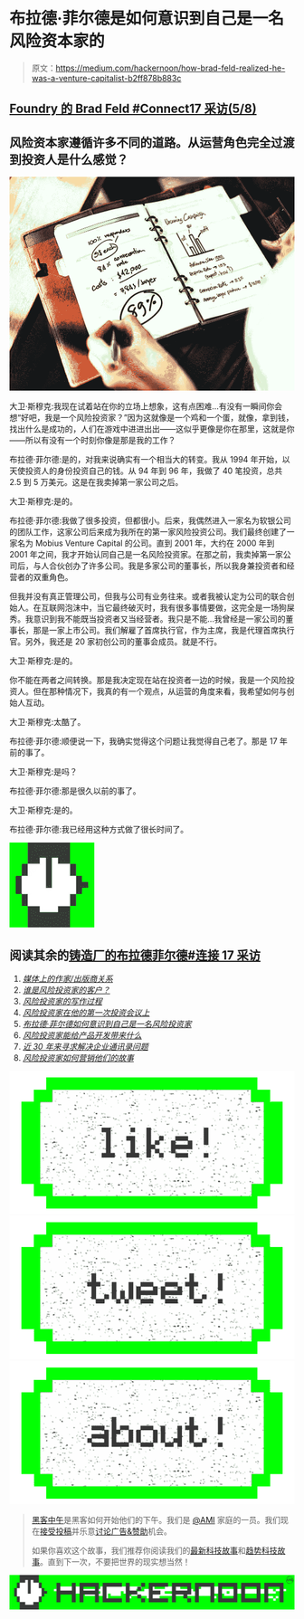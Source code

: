 # 布拉德·菲尔德是如何意识到自己是一名风险资本家的

> 原文：<https://medium.com/hackernoon/how-brad-feld-realized-he-was-a-venture-capitalist-b2ff878b883c>

## [Foundry 的 Brad Feld #Connect17 采访(5/8)](https://hackernoon.com/2o-minute-interview-with-brad-feld-4d204437713f)

## 风险资本家遵循许多不同的道路。从运营角色完全过渡到投资人是什么感觉？

![](img/0501ef46b115995c79b7d966c49e9de6.png)

大卫·斯穆克:我现在试着站在你的立场上想象，这有点困难…有没有一瞬间你会想“好吧，我是一个风险投资家？”因为这就像是一个鸡和一个蛋，就像，拿到钱，找出什么是成功的，人们在游戏中进进出出——这似乎更像是你在那里，这就是你——所以有没有一个时刻你像是那是我的工作？

布拉德·菲尔德:是的，对我来说确实有一个相当大的转变。我从 1994 年开始，以天使投资人的身份投资自己的钱。从 94 年到 96 年，我做了 40 笔投资，总共 2.5 到 5 万美元。这是在我卖掉第一家公司之后。

大卫·斯穆克:是的。

布拉德·菲尔德:我做了很多投资，但都很小。后来，我偶然进入一家名为软银公司的团队工作，这家公司后来成为我所在的第一家风险投资公司。我们最终创建了一家名为 Mobius Venture Capital 的公司。直到 2001 年，大约在 2000 年到 2001 年之间，我才开始认同自己是一名风险投资家。在那之前，我卖掉第一家公司后，与人合伙创办了许多公司。我是多家公司的董事长，所以我身兼投资者和经营者的双重角色。

但我并没有真正管理公司，但我与公司有业务往来。或者我被认定为公司的联合创始人。在互联网泡沫中，当它最终破灭时，我有很多事情要做，这完全是一场狗屎秀。我意识到我不能既当投资者又当经营者。我只是不能…我曾经是一家公司的董事长，那是一家上市公司。我们解雇了首席执行官，作为主席，我是代理首席执行官。另外，我还是 20 家初创公司的董事会成员。就是不行。

大卫·斯穆克:是的。

你不能在两者之间转换。那是我决定现在站在投资者一边的时候，我是一个风险投资人。但在那种情况下，我真的有一个观点，从运营的角度来看，我希望如何与创始人互动。

大卫·斯穆克:太酷了。

布拉德·菲尔德:顺便说一下，我确实觉得这个问题让我觉得自己老了。那是 17 年前的事了。

大卫·斯穆克:是吗？

布拉德·菲尔德:那是很久以前的事了。

大卫·斯穆克:是的。

布拉德·菲尔德:我已经用这种方式做了很长时间了。

[![](img/c7eebe88cc41ab405ddb98220bd4cfc0.png)](http://hackernoon.com)

## 阅读其余的[铸造厂的布拉德菲尔德#连接 17 采访](https://hackernoon.com/2o-minute-interview-with-brad-feld-4d204437713f)

1.  [*媒体上的作家/出版商关系*](https://hackernoon.com/writer-publisher-relations-on-medium-d5b41cb334be)
2.  [*谁是风险投资家的客户？*](https://hackernoon.com/whos-a-venture-capitalist-s-customer-50df13e58b59)
3.  [*风险投资家的写作过程*](https://hackernoon.com/this-venture-capitalists-writing-process-918d2b73af43)
4.  [*风险投资家在他的第一次投资会议上*](https://hackernoon.com/a-venture-capitalist-at-his-early-stage-investments-first-conference-c23f3d5678c2)
5.  [*布拉德·菲尔德如何意识到自己是一名风险投资家*](https://hackernoon.com/how-brad-feld-realized-he-was-a-venture-capitalist-b2ff878b883c)
6.  [*风险投资家能给产品开发带来什么*](/@DavidSmooke/what-venture-capitalists-can-bring-to-product-development-c6e46c2d81ef)
7.  [*近 30 年来寻求解决企业通讯录问题*](https://hackernoon.com/the-nearly-30-year-quest-to-solve-the-business-address-book-problem-bf91b10e1c7a)
8.  [*风险投资家如何营销他们的故事*](https://hackernoon.com/how-venture-capitalists-market-their-stories-and-opinions-d95bdce67ce3)

[![](img/50ef4044ecd4e250b5d50f368b775d38.png)](http://bit.ly/HackernoonFB)[![](img/979d9a46439d5aebbdcdca574e21dc81.png)](https://goo.gl/k7XYbx)[![](img/2930ba6bd2c12218fdbbf7e02c8746ff.png)](https://goo.gl/4ofytp)

> [黑客中午](http://bit.ly/Hackernoon)是黑客如何开始他们的下午。我们是 [@AMI](http://bit.ly/atAMIatAMI) 家庭的一员。我们现在[接受投稿](http://bit.ly/hackernoonsubmission)并乐意[讨论广告&赞助](mailto:partners@amipublications.com)机会。
> 
> 如果你喜欢这个故事，我们推荐你阅读我们的[最新科技故事](http://bit.ly/hackernoonlatestt)和[趋势科技故事](https://hackernoon.com/trending)。直到下一次，不要把世界的现实想当然！

![](img/be0ca55ba73a573dce11effb2ee80d56.png)